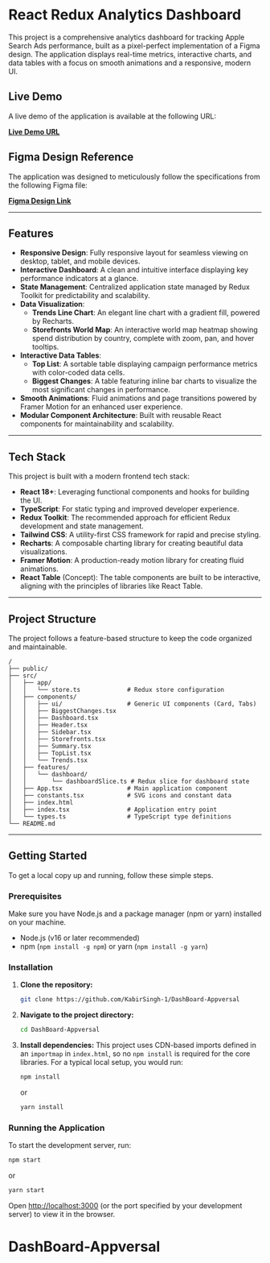 # React Redux Analytics Dashboard

This project is a comprehensive analytics dashboard for tracking Apple Search Ads performance, built as a pixel-perfect implementation of a Figma design. The application displays real-time metrics, interactive charts, and data tables with a focus on smooth animations and a responsive, modern UI.

## Live Demo

A live demo of the application is available at the following URL:

[**Live Demo URL**](https://dashboard-appversal.netlify.app/)

## Figma Design Reference

The application was designed to meticulously follow the specifications from the following Figma file:

[**Figma Design Link**](https://www.figma.com/design/HdQf17TQGkKEmYL5hbjc4T/Task?node-id=0-1&t=n6CGxFcDKV4mbeKK-1)

---

## Features

-   **Responsive Design**: Fully responsive layout for seamless viewing on desktop, tablet, and mobile devices.
-   **Interactive Dashboard**: A clean and intuitive interface displaying key performance indicators at a glance.
-   **State Management**: Centralized application state managed by Redux Toolkit for predictability and scalability.
-   **Data Visualization**:
    -   **Trends Line Chart**: An elegant line chart with a gradient fill, powered by Recharts.
    -   **Storefronts World Map**: An interactive world map heatmap showing spend distribution by country, complete with zoom, pan, and hover tooltips.
-   **Interactive Data Tables**:
    -   **Top List**: A sortable table displaying campaign performance metrics with color-coded data cells.
    -   **Biggest Changes**: A table featuring inline bar charts to visualize the most significant changes in performance.
-   **Smooth Animations**: Fluid animations and page transitions powered by Framer Motion for an enhanced user experience.
-   **Modular Component Architecture**: Built with reusable React components for maintainability and scalability.

---

## Tech Stack

This project is built with a modern frontend tech stack:

-   **React 18+**: Leveraging functional components and hooks for building the UI.
-   **TypeScript**: For static typing and improved developer experience.
-   **Redux Toolkit**: The recommended approach for efficient Redux development and state management.
-   **Tailwind CSS**: A utility-first CSS framework for rapid and precise styling.
-   **Recharts**: A composable charting library for creating beautiful data visualizations.
-   **Framer Motion**: A production-ready motion library for creating fluid animations.
-   **React Table** (Concept): The table components are built to be interactive, aligning with the principles of libraries like React Table.

---

## Project Structure

The project follows a feature-based structure to keep the code organized and maintainable.

```
/
├── public/
├── src/
│   ├── app/
│   │   └── store.ts             # Redux store configuration
│   ├── components/
│   │   ├── ui/                  # Generic UI components (Card, Tabs)
│   │   ├── BiggestChanges.tsx
│   │   ├── Dashboard.tsx
│   │   ├── Header.tsx
│   │   ├── Sidebar.tsx
│   │   ├── Storefronts.tsx
│   │   ├── Summary.tsx
│   │   ├── TopList.tsx
│   │   └── Trends.tsx
│   ├── features/
│   │   └── dashboard/
│   │       └── dashboardSlice.ts # Redux slice for dashboard state
│   ├── App.tsx                  # Main application component
│   ├── constants.tsx            # SVG icons and constant data
│   ├── index.html
│   ├── index.tsx                # Application entry point
│   └── types.ts                 # TypeScript type definitions
└── README.md
```

---

## Getting Started

To get a local copy up and running, follow these simple steps.

### Prerequisites

Make sure you have Node.js and a package manager (npm or yarn) installed on your machine.

-   Node.js (v16 or later recommended)
-   npm (`npm install -g npm`) or yarn (`npm install -g yarn`)

### Installation

1.  **Clone the repository:**
    ```sh
    git clone https://github.com/KabirSingh-1/DashBoard-Appversal
    ```
2.  **Navigate to the project directory:**
    ```sh
    cd DashBoard-Appversal
    ```
3.  **Install dependencies:**
    This project uses CDN-based imports defined in an `importmap` in `index.html`, so no `npm install` is required for the core libraries. For a typical local setup, you would run:
    ```sh
    npm install
    ```
    or
    ```sh
    yarn install
    ```

### Running the Application

To start the development server, run:

```sh
npm start
```

or

```sh
yarn start
```

Open [http://localhost:3000](http://localhost:3000) (or the port specified by your development server) to view it in the browser.
# DashBoard-Appversal
